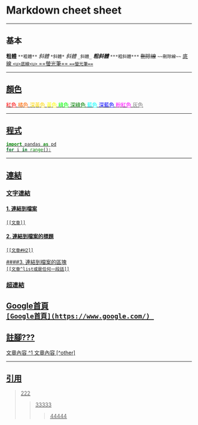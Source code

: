 # Markdown cheet sheet
---

## 基本
**粗體**	`**粗體**`
*斜體*	`*斜體*`
_斜體_	`_斜體_`
***粗斜體***	`***粗斜體***`
~~刪除線~~	`~~刪除線~~`
<u>底線<u>	`<u>底線<u>`
==螢光筆==	`==螢光筆==`

---

## 顏色
<font color=#FF0000>紅色</font>
<font color=#FF6600>橘色</font>
<font color=#FFD700>深黃色</font>
<font color=#FFFF00>黃色</font>
<font color=#00FF00>綠色</font>
<font color=#008000>深綠色</font>
<font color=#00FFFF>藍色</font>
<font color=#0000FF>深藍色</font>
<font color=#FF00FF>粉紅色</font>
<font color=#808080>灰色</font>

---

## 程式
```python
import pandas as pd
for i in range():

```

---

## 連結
### 文字連結
#### 1.  連結到檔案  
`[[文章]]`
    
#### 2. 連結到檔案的標題  
`[[文章#H2]]`

####3. 連結到檔案的區塊  
`[[文章^list或是任何一段話]]`

### 超連結
[Google首頁](https://www.google.com/)  
`[Google首頁](https://www.google.com/) `
---

## 註腳???
文章內容 ^1
文章內容 [^other]

---

## 引用
>222
>>33333
>>>44444